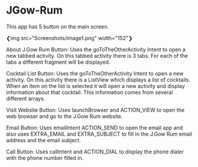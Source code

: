 # JGow-Rum

This app has 5 button on the main screen.

❮img src="Screenshots/image1.png" width="152"❯

About J.Gow Rum Button:
Uses the goToTheOtherActivity Intent to open a new tabbed activity.
On this tabbed activity there is 3 tabs. For each of the tabs a different fragment will be displayed.

Cocktail List Button:
Uses the goToTheOtherActivity Intent to open a new activity.
On this activity there is a ListView which displays a list of cocktails.
When an item on the list is selected it will open a new activity and display information about that cocktail. 
This information comes from several different arrays.

Visit Website Button:
Uses launchBrowser and ACTION_VIEW to open the web browser and go to the J.Gow Rum website.

Email Button:
Uses emailIntent ACTION_SEND to open the email app and also uses EXTRA_EMAIL and EXTRA_SUBJECT to fill in the J.Gow Rum email address and the email subject.

Call Button:
Uses callIntent and ACTION_DIAL to display the phone dialer with the phone number filled in.
